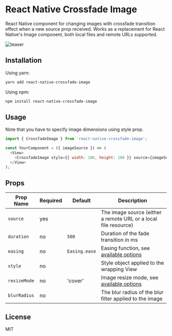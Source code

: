 # React Native Crossfade Image

React Native component for changing images with crossfade transition effect when a new source prop received. Works as a replacement for React Native's Image component, both local files and remote URLs supported.

![teaser](https://user-images.githubusercontent.com/4656448/171822383-7a9b1d0d-38fe-4804-bf09-20b3c2c4b569.gif)

## Installation

Using yarn:
```sh
yarn add react-native-crossfade-image
```

Using npm:
```sh
npm install react-native-crossfade-image
```

## Usage

Note that you have to specify image dimensions using style prop.

```js
import { CrossfadeImage } from 'react-native-crossfade-image';

const YourComponent = ({ imageSource }) => (
  <View>
    <CrossfadeImage style={{ width: 100, height: 100 }} source={imageSource} />
  </View>
);
```

## Props

Prop Name | Required | Default | Description
---|---|---|---
`source` | yes | | The image source (either a remote URL or a local file resource)
`duration` | no | `500` | Duration of the fade transition in ms
`easing` | no | `Easing.ease` | Easing function, see [available options](https://reactnative.dev/docs/easing)
`style`| no | | Style object applied to the wrapping View
`resizeMode` | no | 'cover' | Image resize mode, see [available options](https://reactnative.dev/docs/image#resizemode)
`blurRadius` | no | | The blur radius of the blur filter applied to the image

## License

MIT